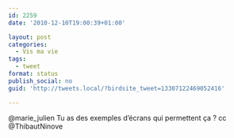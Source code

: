 ```yaml
---
id: 2259
date: '2010-12-10T19:00:39+01:00'

layout: post
categories:
  - Vis ma vie
tags:
  - tweet
format: status
publish_social: no
guid: 'http://tweets.local/?birdsite_tweet=13307122469052416'

---
```


@marie\_julien Tu as des exemples d’écrans qui permettent ça ? cc @ThibautNinove